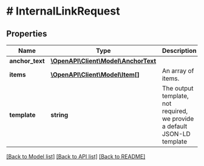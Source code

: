 # # InternalLinkRequest

## Properties

Name | Type | Description | Notes
------------ | ------------- | ------------- | -------------
**anchor_text** | [**\OpenAPI\Client\Model\AnchorText**](AnchorText.md) |  | [optional]
**items** | [**\OpenAPI\Client\Model\Item[]**](Item.md) | An array of items. |
**template** | **string** | The output template, not required, we provide a default JSON-LD template | [optional]

[[Back to Model list]](../../README.md#models) [[Back to API list]](../../README.md#endpoints) [[Back to README]](../../README.md)
